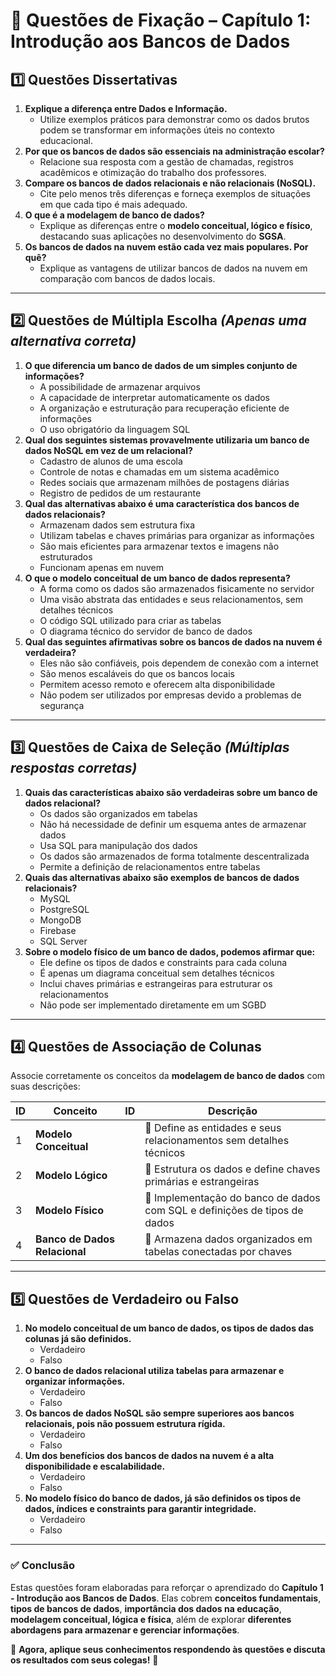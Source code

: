 # 📝 **Questões de Fixação – Capítulo 1: Introdução aos Bancos de Dados**

## **1️⃣ Questões Dissertativas**

1. **Explique a diferença entre Dados e Informação.**
   - Utilize exemplos práticos para demonstrar como os dados brutos podem se transformar em informações úteis no contexto educacional.
2. **Por que os bancos de dados são essenciais na administração escolar?**
   - Relacione sua resposta com a gestão de chamadas, registros acadêmicos e otimização do trabalho dos professores.
3. **Compare os bancos de dados relacionais e não relacionais (NoSQL).**
   - Cite pelo menos três diferenças e forneça exemplos de situações em que cada tipo é mais adequado.
4. **O que é a modelagem de banco de dados?**
   - Explique as diferenças entre o **modelo conceitual, lógico e físico**, destacando suas aplicações no desenvolvimento do **SGSA**.
5. **Os bancos de dados na nuvem estão cada vez mais populares. Por quê?**
   - Explique as vantagens de utilizar bancos de dados na nuvem em comparação com bancos de dados locais.

------

## **2️⃣ Questões de Múltipla Escolha** *(Apenas uma alternativa correta)*

1. **O que diferencia um banco de dados de um simples conjunto de informações?**
   -  A possibilidade de armazenar arquivos
   -  A capacidade de interpretar automaticamente os dados
   -  A organização e estruturação para recuperação eficiente de informações
   -  O uso obrigatório da linguagem SQL
2. **Qual dos seguintes sistemas provavelmente utilizaria um banco de dados NoSQL em vez de um relacional?**
   -  Cadastro de alunos de uma escola
   -  Controle de notas e chamadas em um sistema acadêmico
   -  Redes sociais que armazenam milhões de postagens diárias
   -  Registro de pedidos de um restaurante
3. **Qual das alternativas abaixo é uma característica dos bancos de dados relacionais?**
   -  Armazenam dados sem estrutura fixa
   -  Utilizam tabelas e chaves primárias para organizar as informações
   -  São mais eficientes para armazenar textos e imagens não estruturados
   -  Funcionam apenas em nuvem
4. **O que o modelo conceitual de um banco de dados representa?**
   -  A forma como os dados são armazenados fisicamente no servidor
   -  Uma visão abstrata das entidades e seus relacionamentos, sem detalhes técnicos
   -  O código SQL utilizado para criar as tabelas
   -  O diagrama técnico do servidor de banco de dados
5. **Qual das seguintes afirmativas sobre os bancos de dados na nuvem é verdadeira?**
   -  Eles não são confiáveis, pois dependem de conexão com a internet
   -  São menos escaláveis do que os bancos locais
   -  Permitem acesso remoto e oferecem alta disponibilidade
   -  Não podem ser utilizados por empresas devido a problemas de segurança

------

## **3️⃣ Questões de Caixa de Seleção** *(Múltiplas respostas corretas)*

1. **Quais das características abaixo são verdadeiras sobre um banco de dados relacional?**
   -  Os dados são organizados em tabelas
   -  Não há necessidade de definir um esquema antes de armazenar dados
   -  Usa SQL para manipulação dos dados
   -  Os dados são armazenados de forma totalmente descentralizada
   -  Permite a definição de relacionamentos entre tabelas
2. **Quais das alternativas abaixo são exemplos de bancos de dados relacionais?**
   -  MySQL
   -  PostgreSQL
   -  MongoDB
   -  Firebase
   -  SQL Server
3. **Sobre o modelo físico de um banco de dados, podemos afirmar que:**
   -  Ele define os tipos de dados e constraints para cada coluna
   -  É apenas um diagrama conceitual sem detalhes técnicos
   -  Inclui chaves primárias e estrangeiras para estruturar os relacionamentos
   -  Não pode ser implementado diretamente em um SGBD

------

## **4️⃣ Questões de Associação de Colunas**

Associe corretamente os conceitos da **modelagem de banco de dados** com suas descrições:

| **ID** | **Conceito**                  | ID   | **Descrição**                                                |
| ------ | ----------------------------- | ---- | ------------------------------------------------------------ |
| 1      | **Modelo Conceitual**         |      | 📌 Define as entidades e seus relacionamentos sem detalhes técnicos |
| 2      | **Modelo Lógico**             |      | 📌 Estrutura os dados e define chaves primárias e estrangeiras |
| 3      | **Modelo Físico**             |      | 📌 Implementação do banco de dados com SQL e definições de tipos de dados |
| 4      | **Banco de Dados Relacional** |      | 📌 Armazena dados organizados em tabelas conectadas por chaves |

------

## **5️⃣ Questões de Verdadeiro ou Falso**

1. **No modelo conceitual de um banco de dados, os tipos de dados das colunas já são definidos.**
   -  Verdadeiro
   -  Falso
2. **O banco de dados relacional utiliza tabelas para armazenar e organizar informações.**
   -  Verdadeiro
   -  Falso
3. **Os bancos de dados NoSQL são sempre superiores aos bancos relacionais, pois não possuem estrutura rígida.**
   -  Verdadeiro
   -  Falso
4. **Um dos benefícios dos bancos de dados na nuvem é a alta disponibilidade e escalabilidade.**
   -  Verdadeiro
   -  Falso
5. **No modelo físico do banco de dados, já são definidos os tipos de dados, índices e constraints para garantir integridade.**
   -  Verdadeiro
   -  Falso

------

### ✅ **Conclusão**

Estas questões foram elaboradas para reforçar o aprendizado do **Capítulo 1 - Introdução aos Bancos de Dados**. Elas cobrem **conceitos fundamentais**, **tipos de bancos de dados**, **importância dos dados na educação**, **modelagem conceitual, lógica e física**, além de explorar **diferentes abordagens para armazenar e gerenciar informações**.

📢 **Agora, aplique seus conhecimentos respondendo às questões e discuta os resultados com seus colegas!** 🚀